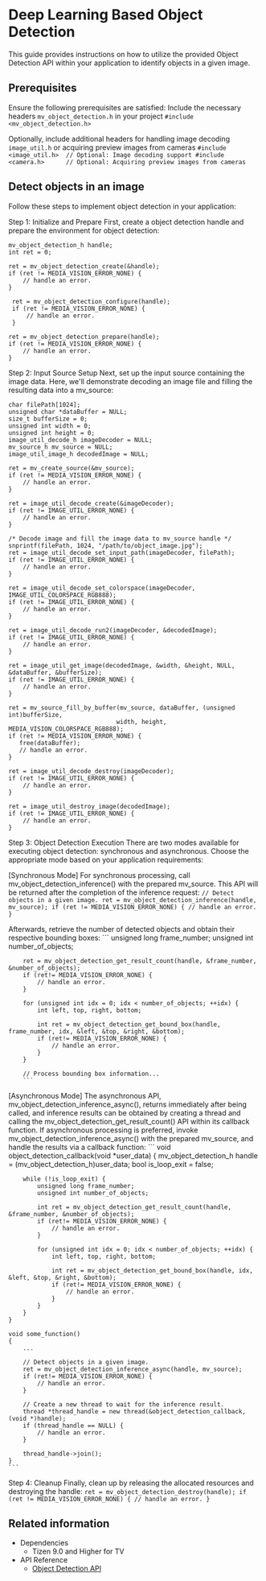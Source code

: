 # Deep Learning Based Object Detection

This guide provides instructions on how to utilize the provided Object Detection API within your application to identify objects in a given image.

## Prerequisites
Ensure the following prerequisites are satisfied:
Include the necessary headers `mv_object_detection.h` in your project
    ```
	#include <mv_object_detection.h>
	```

Optionally, include additional headers for handling image decoding `image_util.h` or acquiring preview images from cameras
    ```
	#include <image_util.h>  // Optional: Image decoding support
    #include <camera.h>      // Optional: Acquiring preview images from cameras
	```

## Detect objects in an image
Follow these steps to implement object detection in your application:

Step 1: Initialize and Prepare
First, create a object detection handle and prepare the environment for object detection:
   ```
   mv_object_detection_h handle;
   int ret = 0;

   ret = mv_object_detection_create(&handle);
   if (ret != MEDIA_VISION_ERROR_NONE) {
       // handle an error.
   }

    ret = mv_object_detection_configure(handle);
    if (ret != MEDIA_VISION_ERROR_NONE) {
        // handle an error.
    }

   ret = mv_object_detection_prepare(handle);
   if (ret != MEDIA_VISION_ERROR_NONE) {
       // handle an error.
   }
   ```

Step 2: Input Source Setup
Next, set up the input source containing the image data. Here, we'll demonstrate decoding an image file and filling the resulting data into a mv_source:
   ```
   char filePath[1024];
   unsigned char *dataBuffer = NULL;
   size_t bufferSize = 0;
   unsigned int width = 0;
   unsigned int height = 0;
   image_util_decode_h imageDecoder = NULL;
   mv_source_h mv_source = NULL;
   image_util_image_h decodedImage = NULL;

   ret = mv_create_source(&mv_source);
   if (ret != MEDIA_VISION_ERROR_NONE) {
       // handle an error.
   }

   ret = image_util_decode_create(&imageDecoder);
   if (ret != IMAGE_UTIL_ERROR_NONE) {
       // handle an error.
   }

   /* Decode image and fill the image data to mv_source handle */
   snprintf(filePath, 1024, "/path/to/object_image.jpg");
   ret = image_util_decode_set_input_path(imageDecoder, filePath);
   if (ret != IMAGE_UTIL_ERROR_NONE) {
       // handle an error.
   }

   ret = image_util_decode_set_colorspace(imageDecoder, IMAGE_UTIL_COLORSPACE_RGB888);
   if (ret != IMAGE_UTIL_ERROR_NONE) {
       // handle an error.
   }

   ret = image_util_decode_run2(imageDecoder, &decodedImage);
   if (ret != IMAGE_UTIL_ERROR_NONE) {
       // handle an error.
   }

   ret = image_util_get_image(decodedImage, &width, &height, NULL, &dataBuffer, &bufferSize);
   if (ret != IMAGE_UTIL_ERROR_NONE) {
       // handle an error.
   }

   ret = mv_source_fill_by_buffer(mv_source, dataBuffer, (unsigned int)bufferSize,
                                 width, height, MEDIA_VISION_COLORSPACE_RGB888);
   if (ret != MEDIA_VISION_ERROR_NONE) {
      free(dataBuffer);
	  // handle an error.
   }

   ret = image_util_decode_destroy(imageDecoder);
   if (ret != IMAGE_UTIL_ERROR_NONE) {
       // handle an error.
   }

   ret = image_util_destroy_image(decodedImage);
   if (ret != IMAGE_UTIL_ERROR_NONE) {
       // handle an error.
   }
   ```

Step 3: Object Detection Execution
There are two modes available for executing object detection: synchronous and asynchronous. Choose the appropriate mode based on your application requirements:

[Synchronous Mode]
For synchronous processing, call mv_object_detection_inference() with the prepared mv_source. This API will be returned after the completion of the inference request:
        ```
        // Detect objects in a given image.
        ret = mv_object_detection_inference(handle, mv_source);
        if (ret != MEDIA_VISION_ERROR_NONE) {
            // handle an error.
        }
		```

Afterwards, retrieve the number of detected objects and obtain their respective bounding boxes:
        ```
		unsigned long frame_number;
		unsigned int number_of_objects;

		ret = mv_object_detection_get_result_count(handle, &frame_number, &number_of_objects);
		if (ret!= MEDIA_VISION_ERROR_NONE) {
			// handle an error.
		}

		for (unsigned int idx = 0; idx < number_of_objects; ++idx) {
			int left, top, right, bottom;

			int ret = mv_object_detection_get_bound_box(handle, frame_number, idx, &left, &top, &right, &bottom);
			if (ret!= MEDIA_VISION_ERROR_NONE) {
				// handle an error.
			}
		}

		// Process bounding box information...
        ```

[Asynchronous Mode]
The asynchronous API, mv_object_detection_inference_async(), returns immediately after being called, and inference results can be obtained by creating a thread and calling the mv_object_detection_get_result_count() API within its callback function.
If asynchronous processing is preferred, invoke mv_object_detection_inference_async() with the prepared mv_source, and handle the results via a callback function:
	```
	void object_detection_callback(void *user_data)
	{
		mv_object_detection_h handle = (mv_object_detection_h)user_data;
		bool is_loop_exit = false;

		while (!is_loop_exit) {
			unsigned long frame_number;
			unsigned int number_of_objects;

			int ret = mv_object_detection_get_result_count(handle, &frame_number, &number_of_objects);
			if (ret!= MEDIA_VISION_ERROR_NONE) {
				// handle an error.
			}

			for (unsigned int idx = 0; idx < number_of_objects; ++idx) {
				int left, top, right, bottom;

				int ret = mv_object_detection_get_bound_box(handle, idx, &left, &top, &right, &bottom);
				if (ret!= MEDIA_VISION_ERROR_NONE) {
					// handle an error.
				}
			}
		}
	}

    void some_function()
	{
		...

		// Detect objects in a given image.
		ret = mv_object_detection_inference_async(handle, mv_source);
		if (ret!= MEDIA_VISION_ERROR_NONE) {
			// handle an error.
		}

		// Create a new thread to wait for the inference result.
		thread *thread_handle = new thread(&object_detection_callback, (void *)handle);
		if (thread_handle == NULL) {
			// handle an error.
		}

		thread_handle->join();
	}
	```

Step 4: Cleanup
Finally, clean up by releasing the allocated resources and destroying the handle:
    ```
    ret = mv_object_detection_destroy(handle);
    if (ret != MEDIA_VISION_ERROR_NONE) {
        // handle an error.
    }
    ```

## Related information
- Dependencies
  - Tizen 9.0 and Higher for TV
- API Reference
  - [Object Detection API](../../api/common/latest/group__CAPI__MEDIA__VISION__OBJECT__DETECTION__MODULE.html)